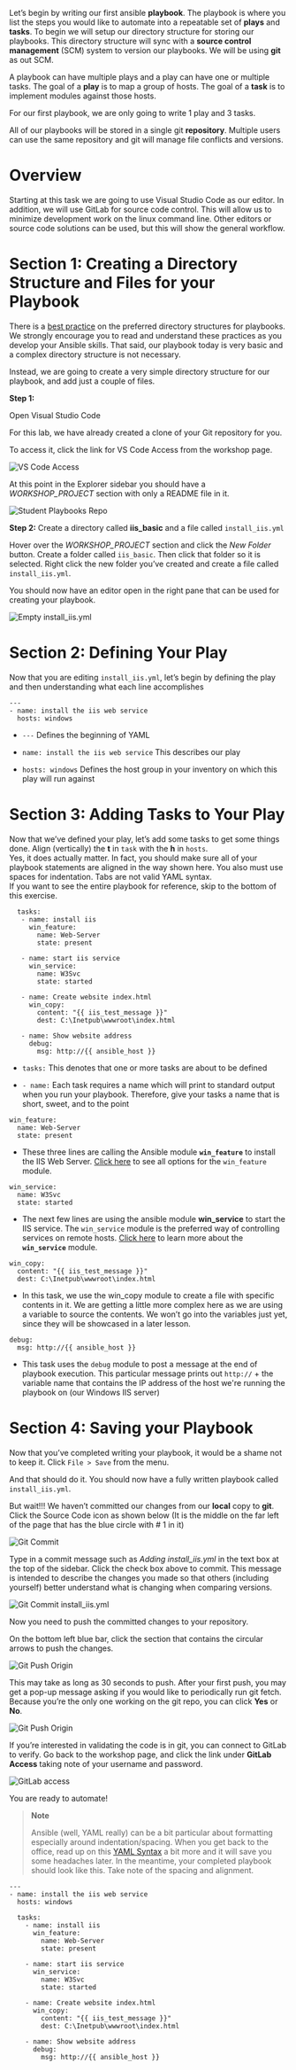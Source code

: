 Let’s begin by writing our first ansible **playbook**. The playbook is
where you list the steps you would like to automate into a repeatable
set of **plays** and **tasks**. To begin we will setup our directory
structure for storing our playbooks. This directory structure will sync
with a **source control management** (SCM) system to version our
playbooks. We will be using **git** as out SCM.

A playbook can have multiple plays and a play can have one or multiple
tasks. The goal of a **play** is to map a group of hosts. The goal of a
**task** is to implement modules against those hosts.

For our first playbook, we are only going to write 1 play and 3 tasks.

All of our playbooks will be stored in a single git **repository**.
Multiple users can use the same repository and git will manage file
conflicts and versions.

Overview
========

Starting at this task we are going to use Visual Studio Code as our
editor. In addition, we will use GitLab for source code control. This
will allow us to minimize development work on the linux command line.
Other editors or source code solutions can be used, but this will show
the general workflow.

Section 1: Creating a Directory Structure and Files for your Playbook
=====================================================================

There is a [best
practice](http://docs.ansible.com/ansible/playbooks_best_practices.html)
on the preferred directory structures for playbooks. We strongly
encourage you to read and understand these practices as you develop your
Ansible skills. That said, our playbook today is very basic and a
complex directory structure is not necessary.

Instead, we are going to create a very simple directory structure for
our playbook, and add just a couple of files.

**Step 1:**

Open Visual Studio Code

For this lab, we have already created a clone of your Git repository for
you. 

To access it, click the link for VS Code Access from the workshop page.

![VS Code Access](images/3-vscode-access.png)

At this point in the Explorer sidebar you should have a *WORKSHOP_PROJECT*
section with only a README file in it.

![Student Playbooks Repo](images/3-vscode-open-folder.png)

**Step 2:** Create a directory called **iis\_basic** and a file called
`install_iis.yml`

Hover over the *WORKSHOP_PROJECT* section and click the *New Folder* button.
Create a folder called `iis_basic`. Then click that folder so it is
selected. Right click the new folder you’ve created and create a file
called `install_iis.yml`.

You should now have an editor open in the right pane that can be used
for creating your playbook.

![Empty install\_iis.yml](images/3-vscode-create-folders.png)

Section 2: Defining Your Play
=============================

Now that you are editing `install_iis.yml`, let’s begin by defining the
play and then understanding what each line accomplishes

    ---
    - name: install the iis web service
      hosts: windows

- `---` Defines the beginning of YAML

- `name: install the iis web service` This describes our play

- `hosts: windows` Defines the host group in your inventory on which this
  play will run against

Section 3: Adding Tasks to Your Play
====================================

Now that we’ve defined your play, let’s add some tasks to get some
things done. Align (vertically) the **t** in `task` with the **h** in
`hosts`.  
Yes, it does actually matter. In fact, you should make sure all of your
playbook statements are aligned in the way shown here. You also must use
spaces for indentation. Tabs are not valid YAML syntax.  
If you want to see the entire playbook for reference, skip to the bottom
of this exercise.

      tasks:
       - name: install iis
         win_feature:
           name: Web-Server
           state: present

       - name: start iis service
         win_service:
           name: W3Svc
           state: started

       - name: Create website index.html
         win_copy:
           content: "{{ iis_test_message }}"
           dest: C:\Inetpub\wwwroot\index.html

       - name: Show website address
         debug:
           msg: http://{{ ansible_host }}

- `tasks:` This denotes that one or more tasks are about to be defined

- `- name:` Each task requires a name which will print to standard
  output when you run your playbook. Therefore, give your tasks a name
  that is short, sweet, and to the point

<!-- -->

    win_feature:
      name: Web-Server
      state: present

- These three lines are calling the Ansible module **`win_feature`** to
  install the IIS Web Server. [Click
  here](http://docs.ansible.com/ansible/latest/win_feature_module.html)
  to see all options for the `win_feature` module.

<!-- -->

    win_service:
      name: W3Svc
      state: started

- The next few lines are using the ansible module **win\_service** to
  start the IIS service. The `win_service` module is the preferred way
  of controlling services on remote hosts. [Click
  here](http://docs.ansible.com/ansible/latest/win_service_module.html)
  to learn more about the **`win_service`** module.

<!-- -->

    win_copy:
      content: "{{ iis_test_message }}"
      dest: C:\Inetpub\wwwroot\index.html

- In this task, we use the win\_copy module to create a file with
  specific contents in it. We are getting a little more complex here
  as we are using a variable to source the contents. We won’t go into
  the variables just yet, since they will be showcased in a later
  lesson.

<!-- -->

    debug:
      msg: http://{{ ansible_host }}

- This task uses the `debug` module to post a message at the end of playbook execution. This particular message prints out `http://` + the variable name that contains the IP address of the host we're running the playbook on (our Windows IIS server)
  

Section 4: Saving your Playbook
===============================

Now that you’ve completed writing your playbook, it would be a shame not
to keep it. Click `File > Save` from the menu.

And that should do it. You should now have a fully written playbook
called `install_iis.yml`.

But wait!!! We haven’t committed our changes from our **local** copy to
**git**. Click the Source Code icon as shown below (It is the middle on
the far left of the page that has the blue circle with \# 1 in it)

![Git Commit](images/3-vscode-click-commit.png)

Type in a commit message such as *Adding install\_iis.yml* in the text
box at the top of the sidebar. Click the check box above to commit. This
message is intended to describe the changes you made so that others
(including yourself) better understand what is changing when comparing
versions.

![Git Commit install\_iis.yml](images/3-vscode-commit.png)

Now you need to push the committed changes to your repository.

On the bottom left blue bar, click the section that contains the
circular arrows to push the changes.

![Git Push Origin](images/3-vscode-push.png)

This may take as long as 30 seconds to push. After your first push, you
may get a pop-up message asking if you would like to periodically run
git fetch. Because you’re the only one working on the git repo, you can
click **Yes** or **No**.

![Git Push Origin](images/3-vscode-push-initial-pop-up.png)

If you’re interested in validating the code is in git, you can connect
to GitLab to verify. Go back to the workshop page, and click the link under **GitLab Access** taking note of your username and password.

![GitLab access](images/3-vscode-gitlab-access.png)

You are ready to automate!

> **Note**
>
> Ansible (well, YAML really) can be a bit particular about formatting
> especially around indentation/spacing. When you get back to the
> office, read up on this [YAML
> Syntax](http://docs.ansible.com/ansible/YAMLSyntax.html) a bit more
> and it will save you some headaches later. In the meantime, your
> completed playbook should look like this. Take note of the spacing and
> alignment.

    ---
    - name: install the iis web service
      hosts: windows

      tasks:
        - name: install iis
          win_feature:
            name: Web-Server
            state: present

        - name: start iis service
          win_service:
            name: W3Svc
            state: started

        - name: Create website index.html
          win_copy:
            content: "{{ iis_test_message }}"
            dest: C:\Inetpub\wwwroot\index.html

        - name: Show website address
          debug:
            msg: http://{{ ansible_host }}
